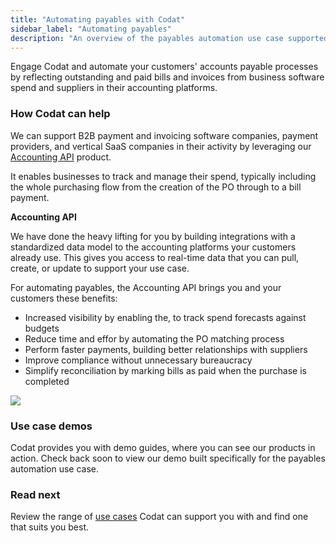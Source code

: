 ```yaml
---
title: "Automating payables with Codat"
sidebar_label: "Automating payables"
description: "An overview of the payables automation use case supported by Codat"
---
```


Engage Codat and automate your customers' accounts payable processes by reflecting outstanding and paid bills and invoices from business software spend and suppliers in their accounting platforms.

### How Codat can help

We can support B2B payment and invoicing software companies, payment providers, and vertical SaaS companies in their activity by leveraging our [Accounting API](/accounting-api/overview) product. 

It enables businesses to track and manage their spend, typically including the whole purchasing flow from the creation of the PO through to a bill payment.

**Accounting API**

We have done the heavy lifting for you by building integrations with a standardized data model to the accounting platforms your customers already use. This gives you access to real-time data that you can pull, create, or update to support your use case.

For automating payables, the Accounting API brings you and your customers these benefits:

- Increased visibility by enabling the, to track spend forecasts against budgets
- Reduce time and effor by automating the PO matching process
- Perform faster payments, building better relationships with suppliers
- Improve compliance without unnecessary bureaucracy
- Simplify reconciliation by marking bills as paid when the purchase is completed

![](/use-cases/summary-pages/d0c6b0b7-automating-payables.png)

### Use case demos

Codat provides you with demo guides, where you can see our products in action. Check back soon to view our demo built specifically for the payables automation use case.

### Read next

Review the range of [use cases](/usecases/overview) Codat can support you with and find one that suits you best.